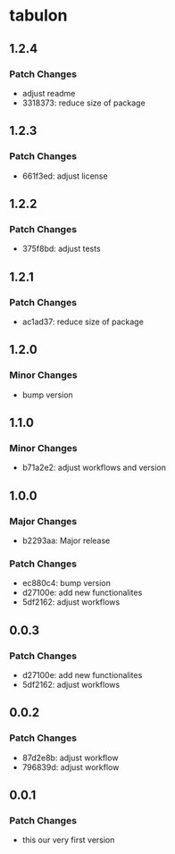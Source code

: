 # tabulon

## 1.2.4

### Patch Changes

- adjust readme
- 3318373: reduce size of package

## 1.2.3

### Patch Changes

- 661f3ed: adjust license

## 1.2.2

### Patch Changes

- 375f8bd: adjust tests

## 1.2.1

### Patch Changes

- ac1ad37: reduce size of package

## 1.2.0

### Minor Changes

- bump version

## 1.1.0

### Minor Changes

- b71a2e2: adjust workflows and version

## 1.0.0

### Major Changes

- b2293aa: Major release

### Patch Changes

- ec880c4: bump version
- d27100e: add new functionalites
- 5df2162: adjust workflows

## 0.0.3

### Patch Changes

- d27100e: add new functionalites
- 5df2162: adjust workflows

## 0.0.2

### Patch Changes

- 87d2e8b: adjust workflow
- 796839d: adjust workflow

## 0.0.1

### Patch Changes

- this our very first version
